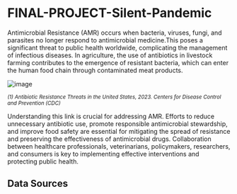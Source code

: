 # FINAL-PROJECT-Silent-Pandemic

Antimicrobial Resistance (AMR) occurs when bacteria, viruses, fungi, and parasites no longer respond to antimicrobial medicine.This poses a significant threat to public health worldwide, complicating the management of infectious diseases. 
In agriculture, the use of antibiotics in livestock farming contributes to the emergence of resistant bacteria, which can enter the human food chain through contaminated meat products. 

![image](https://github.com/katchuli/FINAL-PROJECT-Silent-Pandemic/assets/154369810/424e1339-f0dc-4931-b431-9a8d950e9fc9)

<sub><i>(1) Antibiotic Resistance Threats in the United States, 2023. Centers for Disease Control and Prevention (CDC)</i></sub>


  Understanding this link is crucial for addressing AMR. 
Efforts to reduce unnecessary antibiotic use, promote responsible antimicrobial stewardship, and improve food safety are essential for mitigating the spread of resistance and preserving the effectiveness of antimicrobial drugs. 
Collaboration between healthcare professionals, veterinarians, policymakers, researchers, and consumers is key to implementing effective interventions and protecting public health.

## Data Sources
